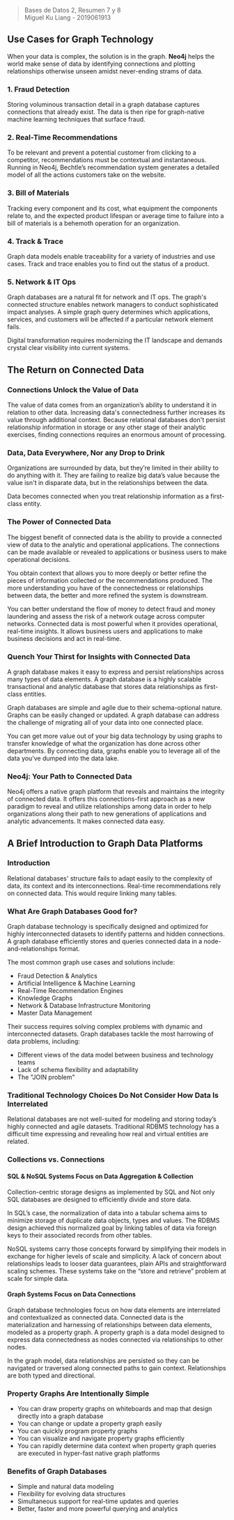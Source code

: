 > Bases de Datos 2, Resumen 7 y 8  
> Miguel Ku Liang - 2019061913

## Use Cases for Graph Technology

When your data is complex, the solution is in the graph. **Neo4j** helps the world make sense of data by identifying connections and plotting relationships otherwise unseen amidst never-ending strams of data.

### 1. Fraud Detection

Storing voluminous transaction detail in a graph database captures connections that already exist. The data is then ripe for graph-native machine learning techniques that surface fraud.

### 2. Real-Time Recommendations

To be relevant and prevent a potential customer from clicking to a competitor, recommendations must be contextual and instantaneous. Running in Neo4j, Bechtle’s recommendation system generates a detailed model of all the actions customers take on the website.

### 3. Bill of Materials

Tracking every component and its cost, what equipment the components relate to, and the expected product lifespan or average time to failure into a bill of materials is a behemoth operation for an organization.

### 4. Track & Trace

Graph data models enable traceability for a variety of industries and use cases. Track and trace enables you to find out the status of a product.

### 5. Network & IT Ops

Graph databases are a natural fit for network and IT ops. The graph's connected structure enables network managers to conduct sophisticated impact analyses. A simple graph query determines which applications, services, and customers will be affected if a particular network element fails.

Digital transformation requires modernizing the IT landscape and demands crystal clear visibility into current systems.

## The Return on Connected Data

### Connections Unlock the Value of Data

The value of data comes from an organization’s ability to understand it in relation to other data. Increasing data's connectedness further increases its value through additional context. Because relational databases don't persist relationship information in storage or any other stage of their analytic exercises, finding connections requires an enormous amount of processing.

### Data, Data Everywhere, Nor any Drop to Drink

Organizations are surrounded by data, but they’re limited in their ability to do anything with it. They are failing to realize big data’s value because the value isn't in disparate data, but in the relationships between the data.

Data becomes connected when you treat relationship information as a first-class entity.

### The Power of Connected Data

The biggest benefit of connected data is the ability to provide a connected view of data to the analytic and operational applications. The connections can be made available or revealed to applications or business users to make operational decisions.

You obtain context that allows you to more deeply or better refine the pieces of information collected or the recommendations produced. The more understanding you have of the connectedness or relationships between data, the better and more refined the system is downstream.

You can better understand the flow of money to detect fraud and money laundering and assess the risk of a network outage across computer networks. Connected data is most powerful when it provides operational, real-time insights. It allows business users and applications to make business decisions and act in real-time.

### Quench Your Thirst for Insights with Connected Data

A graph database makes it easy to express and persist relationships across many types of data elements. A graph database is a highly scalable transactional and analytic database that stores data relationships as first-class entities.

Graph databases are simple and agile due to their schema-optional nature. Graphs can be easily changed or updated. A graph database can address the challenge of migrating all of your data into one connected place.

You can get more value out of your big data technology by using graphs to transfer knowledge of what the organization has done across other departments. By connecting data, graphs enable you to leverage all of the data you’ve dumped into the data lake.

### Neo4j: Your Path to Connected Data

Neo4j offers a native graph platform that reveals and maintains the integrity of connected data. It offers this connections-first approach as a new paradigm to reveal and utilize relationships among data in order to help organizations along their path to new generations of applications and analytic advancements. It makes connected data easy.

## A Brief Introduction to Graph Data Platforms

### Introduction

Relational databases' structure fails to adapt easily to the complexity of data, its context and its interconnections. Real-time recommendations rely on connected data. This would require linking many tables.

### What Are Graph Databases Good for?

Graph database technology is specifically designed and optimized for highly interconnected datasets to identify patterns and hidden connections. A graph database efficiently stores and queries connected data in a node-and-relationships format.

The most common graph use cases and solutions include:
* Fraud Detection & Analytics
* Artificial Intelligence & Machine Learning
* Real-Time Recommendation Engines
* Knowledge Graphs
* Network & Database Infrastructure Monitoring
* Master Data Management

Their success requires solving complex problems with dynamic and interconnected datasets. Graph databases tackle the most harrowing of data problems, including:
* Different views of the data model between business and technology teams
* Lack of schema flexibility and adaptability
* The "JOIN problem"

### Traditional Technology Choices Do Not Consider How Data Is Interrelated

Relational databases are not well-suited for modeling and storing today’s highly connected and agile datasets. Traditional RDBMS technology has a difficult time expressing and revealing how real and virtual entities are related.

### Collections vs. Connections

#### SQL & NoSQL Systems Focus on Data Aggregation & Collection

Collection-centric storage designs as implemented by SQL and Not only SQL databases are designed to efficiently divide and store data.

In SQL’s case, the normalization of data into a tabular schema aims to minimize storage of  duplicate data objects, types and values. The RDBMS design achieved this normalized goal by linking tables of data via foreign keys to their associated records from other tables.

NoSQL systems carry those concepts forward by simplifying their models in exchange for higher levels of scale and simplicity. A lack of concern about relationships leads to looser data guarantees, plain APIs and straightforward scaling schemes. These systems take on the “store and retrieve” problem at scale for simple data.

#### Graph Systems Focus on Data Connections

Graph database technologies focus on how data elements are interrelated and contextualized as connected data. Connected data is the materialization and harnessing of relationships between data elements, modeled as a property graph. A property graph is a data model designed to express data connectedness as nodes connected via relationships to other nodes.

In the graph model, data relationships are persisted so they can be navigated or traversed along connected paths to gain context. Relationships are both typed and directional.

### Property Graphs Are Intentionally Simple

* You can draw property graphs on whiteboards and map that design directly into a graph database
* You can change or update a property graph easily
* You can quickly program property graphs
* You can visualize and navigate property graphs efficiently
* You can rapidly determine data context when property graph queries are executed in hyper-fast native graph platforms

### Benefits of Graph Databases

* Simple and natural data modeling
* Flexibility for evolving data structures
* Simultaneous support for real-time updates and queries
* Better, faster and more powerful querying and analytics